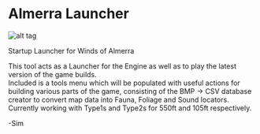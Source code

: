 # Almerra Launcher
![alt tag](https://static.wixstatic.com/media/0cc0b4_9abc3d7d26cd4d86bbdbc5f0b2bc7251~mv2.png/v1/fit/w_375,h_375/0cc0b4_9abc3d7d26cd4d86bbdbc5f0b2bc7251~mv2.png)

Startup Launcher for Winds of Almerra

This tool acts as a Launcher for the Engine as well as to play the latest version of the game builds.  
Included is a tools menu which will be populated with useful actions for building various parts of 
the game, consisting of the BMP -> CSV database creator to convert map data into Fauna, Foliage and Sound locators.  Currently working with Type1s and Type2s for 550ft and 105ft respectively.

-Sim
